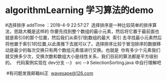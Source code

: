 # algorithmLearning 学习算法的demo
#选择排序 addTime ：2018-4-9 22:57:27 
  选择排序是一种比较简单的排序算法，思路大概是这样的 你要先找到整个数组的最小元素，然后将它置于最前面也就是索引0的那个位置，然后我们从索引1到数组的最大
  索引 去寻找最小元素然后将他置于索引1的位置,以此类推下去就可以了。选择排序比较于冒泡排序的数据移动是最少的每次交换只有两个数组元素值进行交换。也就是
  你有多少个元素我们就交换多少次，交换次数和数组大小是线性关系，我们目前的算法都是平方级别的。
  代码案例实现在 dev分支 --》 src --》 SelectionSorting.java 中自行理解吧 
  
  
  
  
  
  #有问题发我邮箱纠正  wavesape@126.com 
